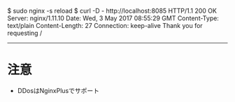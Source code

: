 $ sudo nginx -s reload
$ curl -D - http://localhost:8085 HTTP/1.1 200 OK
Server: nginx/1.11.10
Date: Wed, 3 May 2017 08:55:29 GMT Content-Type: text/plain
Content-Length: 27
Connection: keep-alive
Thank you for requesting /

----

# 注意
- DDosはNginxPlusでサポート
